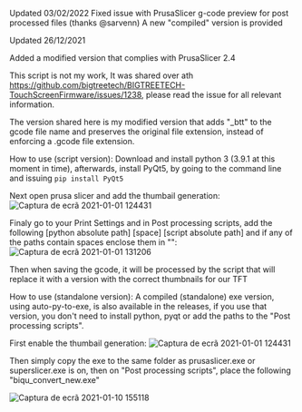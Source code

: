 Updated 03/02/2022
Fixed issue with PrusaSlicer g-code preview for post processed files (thanks @sarvenn)
A new "compiled" version is provided

Updated 26/12/2021

Added a modified version that complies with PrusaSlicer 2.4

This script is not my work, It was shared over ath https://github.com/bigtreetech/BIGTREETECH-TouchScreenFirmware/issues/1238, please read the issue for all relevant information.

The version shared here is my modified version that adds "_btt" to the gcode file name and preserves the original file extension, instead of enforcing a .gcode file extension.

How to use (script version):
Download and install python 3 (3.9.1 at this moment in time), afterwards, install PyQt5, by going to the command line and issuing `pip install PyQt5`

Next open prusa slicer and add the thumbail generation:
![Captura de ecrã 2021-01-01 124431](https://user-images.githubusercontent.com/1185683/103439342-fad15d00-4c33-11eb-97ca-65bbb512ba31.png)
 

Finaly go to your Print Settings and in Post processing scripts, add the following [python absolute path] [space] [script absolute path] and if any of the paths contain spaces enclose them in "":
![Captura de ecrã 2021-01-01 131206](https://user-images.githubusercontent.com/1185683/103439357-176d9500-4c34-11eb-86e9-630646848e63.png)

Then when saving the gcode, it will be processed by the script that will replace it with a version with the correct thumbnails for our TFT

How to use (standalone version):
A compiled (standalone) exe version, using auto-py-to-exe, is also available in the releases, if you use that version, you don't need to install python, pyqt or add the paths to the "Post processing scripts".

First enable the thumbail generation:
![Captura de ecrã 2021-01-01 124431](https://user-images.githubusercontent.com/1185683/103439342-fad15d00-4c33-11eb-97ca-65bbb512ba31.png)


Then simply copy the exe to the same folder as prusaslicer.exe or superslicer.exe is on, then on "Post processing scripts", place the following "biqu_convert_new.exe"

![Captura de ecrã 2021-01-10 155118](https://user-images.githubusercontent.com/1185683/104127733-b8a6ca80-535b-11eb-8a4d-f27d1bcefb2e.png)